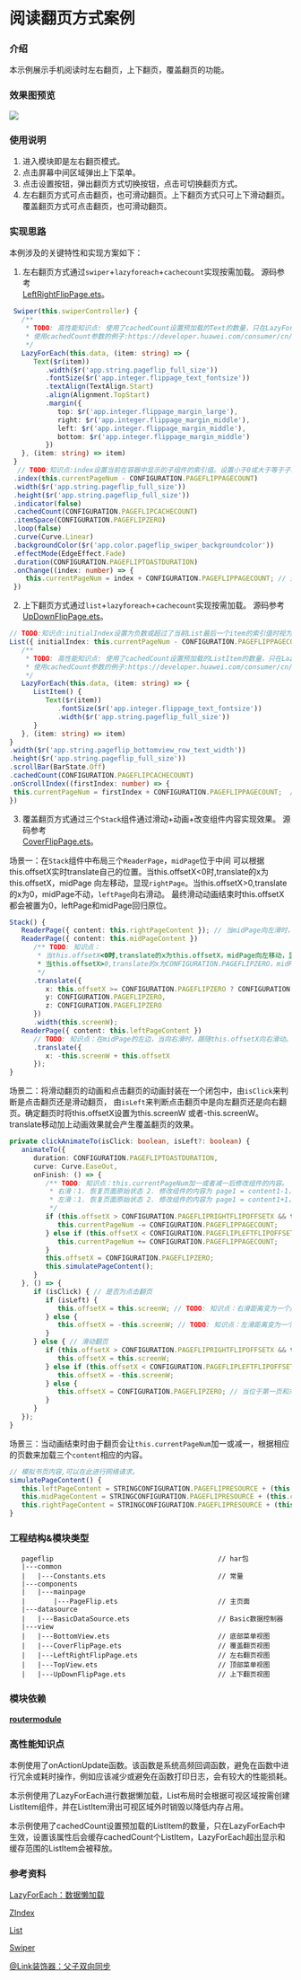 # 阅读翻页方式案例

### 介绍

本示例展示手机阅读时左右翻页，上下翻页，覆盖翻页的功能。

### 效果图预览

![](../../product/entry/src/main/resources/base/media/page_flip.gif)

### 使用说明

1. 进入模块即是左右翻页模式。
2. 点击屏幕中间区域弹出上下菜单。
3. 点击设置按钮，弹出翻页方式切换按钮，点击可切换翻页方式。
4. 左右翻页方式可点击翻页，也可滑动翻页。上下翻页方式只可上下滑动翻页。覆盖翻页方式可点击翻页，也可滑动翻页。

### 实现思路

本例涉及的关键特性和实现方案如下：

1. 左右翻页方式通过`swiper`+`lazyforeach`+`cachecount`实现按需加载。
   源码参考<br>[LeftRightFlipPage.ets](./src/main/ets/view/LeftRightFlipPage.ets)。

```typescript
 Swiper(this.swiperController) { 
   /**
    * TODO: 高性能知识点: 使用了cachedCount设置预加载的Text的数量，只在LazyForEach中生效，设置该属性后会缓存cachedCount个Text，LazyForEach超出显示和缓存范围的Text会被释放。
    * 使用cachedCount参数的例子:https://developer.huawei.com/consumer/cn/doc/harmonyos-guides-V2/ui-ts-performance-improvement-recommendation-0000001477981001-V2
    */
   LazyForEach(this.data, (item: string) => {
      Text($r(item))
         .width($r('app.string.pageflip_full_size'))
         .fontSize($r('app.integer.flippage_text_fontsize'))
         .textAlign(TextAlign.Start)
         .align(Alignment.TopStart)
         .margin({
            top: $r('app.integer.flippage_margin_large'),
            right: $r('app.integer.flippage_margin_middle'),
            left: $r('app.integer.flippage_margin_middle'),
            bottom: $r('app.integer.flippage_margin_middle')
         })
   }, (item: string) => item)
 }
  // TODO:知识点:index设置当前在容器中显示的子组件的索引值。设置小于0或大于等于子组件数量时，按照默认值0处理。
 .index(this.currentPageNum - CONFIGURATION.PAGEFLIPPAGECOUNT)
 .width($r('app.string.pageflip_full_size'))
 .height($r('app.string.pageflip_full_size'))
 .indicator(false)
 .cachedCount(CONFIGURATION.PAGEFLIPCACHECOUNT)
 .itemSpace(CONFIGURATION.PAGEFLIPZERO)
 .loop(false)
 .curve(Curve.Linear)
 .backgroundColor($r('app.color.pageflip_swiper_backgroundcolor'))
 .effectMode(EdgeEffect.Fade)
 .duration(CONFIGURATION.PAGEFLIPTOASTDURATION)
 .onChange((index: number) => {
    this.currentPageNum = index + CONFIGURATION.PAGEFLIPPAGECOUNT; // 通过onChange监听当前处于第几页。
 })
```

2. 上下翻页方式通过`list`+`lazyforeach`+`cachecount`实现按需加载。
   源码参考<br>[UpDownFlipPage.ets](./src/main/ets/view/UpDownFlipPage.ets)。

```typescript
// TODO:知识点:initialIndex设置为负数或超过了当前List最后一个item的索引值时视为无效取值，无效取值按默认值0显示。
List({ initialIndex: this.currentPageNum - CONFIGURATION.PAGEFLIPPAGECOUNT }) {
   /**
    * TODO: 高性能知识点: 使用了cachedCount设置预加载的ListItem的数量，只在LazyForEach中生效，设置该属性后会缓存cachedCount个ListItem，LazyForEach超出显示和缓存范围的ListItem会被释放。
    * 使用cachedCount参数的例子:https://developer.huawei.com/consumer/cn/doc/harmonyos-guides-V2/ui-ts-performance-improvement-recommendation-0000001477981001-V2
    */
   LazyForEach(this.data, (item: string) => {
      ListItem() {
         Text($r(item))
            .fontSize($r('app.integer.flippage_text_fontsize'))
            .width($r('app.string.pageflip_full_size'))
      }
   }, (item: string) => item)
}
.width($r('app.string.pageflip_bottomview_row_text_width'))
.height($r('app.string.pageflip_full_size'))
.scrollBar(BarState.Off)
.cachedCount(CONFIGURATION.PAGEFLIPCACHECOUNT)
.onScrollIndex((firstIndex: number) => {
 this.currentPageNum = firstIndex + CONFIGURATION.PAGEFLIPPAGECOUNT;  // 通过onScrollIndex监听当前处于第几页。
})
```

3. 覆盖翻页方式通过三个`Stack`组件通过滑动+动画+改变组件内容实现效果。
   源码参考<br>[CoverFlipPage.ets](./src/main/ets/view/CoverFlipPage.ets)。

场景一：在`Stack`组件中布局三个`ReaderPage`，`midPage`位于中间
可以根据this.offsetX实时translate自己的位置。当this.offsetX<0时,translate的x为this.offsetX，midPage
向左移动，显现`rightPage`。当this.offsetX>0,translate的x为0，midPage不动，`leftPage`向右滑动。
最终滑动动画结束时this.offsetX都会被置为0，leftPage和midPage回归原位。
```typescript
Stack() {
   ReaderPage({ content: this.rightPageContent }); // 当midPage向左滑时，rightPage开始显现。
   ReaderPage({ content: this.midPageContent })
      /** TODO: 知识点：
       * 当this.offsetX<0时,translate的x为this.offsetX，midPage向左移动，显现rightPage。
       * 当this.offsetX>0,translate的x为CONFIGURATION.PAGEFLIPZERO，midPage不动，leftPage向右滑动。
       */
      .translate({
         x: this.offsetX >= CONFIGURATION.PAGEFLIPZERO ? CONFIGURATION.PAGEFLIPZERO : this.offsetX,
         y: CONFIGURATION.PAGEFLIPZERO,
         z: CONFIGURATION.PAGEFLIPZERO
      })
      .width(this.screenW);
   ReaderPage({ content: this.leftPageContent }) 
      // TODO: 知识点：在midPage的左边，当向右滑时，跟随this.offsetX向右滑动。
      .translate({
         x: -this.screenW + this.offsetX
      });
}
```
场景二：将滑动翻页的动画和点击翻页的动画封装在一个闭包中，由`isClick`来判断是点击翻页还是滑动翻页，
由`isLeft`来判断点击翻页中是向左翻页还是向右翻页。确定翻页时将this.offsetX设置为this.screenW
或者-this.screenW。translate移动加上动画效果就会产生覆盖翻页的效果。
```typescript
private clickAnimateTo(isClick: boolean, isLeft?: boolean) {
   animateTo({
      duration: CONFIGURATION.PAGEFLIPTOASTDURATION,
      curve: Curve.EaseOut,
      onFinish: () => {
         /** TODO: 知识点：this.currentPageNum加一或者减一后修改组件的内容。
          * 右滑：1. 恢复页面原始状态 2. 修改组件的内容为 page1 = content1-1， page2 = content2-1，page3 = content3-1
          * 左滑：1. 恢复页面原始状态 2. 修改组件的内容为 page1 = content1+1， page2 = content2+1，page3 = content3+1
          */
         if (this.offsetX > CONFIGURATION.PAGEFLIPRIGHTFLIPOFFSETX && this.currentPageNum !== CONFIGURATION.PAGEFLIPPAGESTART) {
            this.currentPageNum -= CONFIGURATION.PAGEFLIPPAGECOUNT;
         } else if (this.offsetX < CONFIGURATION.PAGEFLIPLEFTFLIPOFFSETX && this.currentPageNum !== CONFIGURATION.PAGEFLIPPAGEEND) {
            this.currentPageNum += CONFIGURATION.PAGEFLIPPAGECOUNT;
         }
         this.offsetX = CONFIGURATION.PAGEFLIPZERO;
         this.simulatePageContent();
      }
   }, () => {
      if (isClick) { // 是否为点击翻页
         if (isLeft) {
            this.offsetX = this.screenW; // TODO: 知识点：右滑距离变为一个屏幕宽度，ReaderPage就会向右移动一个屏幕宽度，加上动画，形成了覆盖翻页的效果。
         } else {
            this.offsetX = -this.screenW; // TODO: 知识点：左滑距离变为一个屏幕宽度，ReaderPage就会向左移动一个屏幕宽度，加上动画，形成了覆盖翻页的效果。
         }
      } else { // 滑动翻页
         if (this.offsetX > CONFIGURATION.PAGEFLIPRIGHTFLIPOFFSETX && this.currentPageNum !== CONFIGURATION.PAGEFLIPPAGESTART) {
            this.offsetX = this.screenW;
         } else if (this.offsetX < CONFIGURATION.PAGEFLIPLEFTFLIPOFFSETX && this.currentPageNum !== CONFIGURATION.PAGEFLIPPAGEEND) {
            this.offsetX = -this.screenW;
         } else {
            this.offsetX = CONFIGURATION.PAGEFLIPZERO; // 当位于第一页和末尾页，移动距离设为0，无法翻页。
         }
      }
   });
}
```     
场景三：当动画结束时由于翻页会让`this.currentPageNum`加一或减一，根据相应的页数来加载三个`content`相应的内容。
```typescript
// 模拟书页内容,可以在此进行网络请求。
simulatePageContent() {
   this.leftPageContent = STRINGCONFIGURATION.PAGEFLIPRESOURCE + (this.currentPageNum - CONFIGURATION.PAGEFLIPPAGECOUNT).toString();
   this.midPageContent = STRINGCONFIGURATION.PAGEFLIPRESOURCE + (this.currentPageNum).toString();
   this.rightPageContent = STRINGCONFIGURATION.PAGEFLIPRESOURCE + (this.currentPageNum + CONFIGURATION.PAGEFLIPPAGECOUNT).toString();
}
```

### 工程结构&模块类型

```
   pageflip                                         // har包
   |---common
   |   |---Constants.ets                            // 常量 
   |---components
   |   |---mainpage                                 
   |       |---PageFlip.ets                         // 主页面
   |---datasource
   |   |---BasicDataSource.ets                      // Basic数据控制器
   |---view
   |   |---BottomView.ets                           // 底部菜单视图
   |   |---CoverFlipPage.ets                        // 覆盖翻页视图
   |   |---LeftRightFlipPage.ets                    // 左右翻页视图
   |   |---TopView.ets                              // 顶部菜单视图
   |   |---UpDownFlipPage.ets                       // 上下翻页视图
```

### 模块依赖

[**routermodule**](../routermodule)

### 高性能知识点

本例使用了onActionUpdate函数。该函数是系统高频回调函数，避免在函数中进行冗余或耗时操作，例如应该减少或避免在函数打印日志，会有较大的性能损耗。

本示例使用了LazyForEach进行数据懒加载，List布局时会根据可视区域按需创建ListItem组件，并在ListItem滑出可视区域外时销毁以降低内存占用。

本示例使用了cachedCount设置预加载的ListItem的数量，只在LazyForEach中生效，设置该属性后会缓存cachedCount个ListItem，LazyForEach超出显示和缓存范围的ListItem会被释放。

### 参考资料

[LazyForEach：数据懒加载](https://developer.huawei.com/consumer/cn/doc/harmonyos-guides/arkts-rendering-control-lazyforeach-0000001820879609)

[ZIndex](https://developer.huawei.com/consumer/cn/doc/harmonyos-references/ts-universal-attributes-z-order-0000001820880821)

[List](https://developer.huawei.com/consumer/cn/doc/harmonyos-references/ts-container-list-0000001774121286)

[Swiper](https://developer.huawei.com/consumer/cn/doc/harmonyos-references/ts-container-swiper-0000001774121298)

[@Link装饰器：父子双向同步](https://developer.huawei.com/consumer/cn/doc/harmonyos-guides/arkts-link-0000001820999565#ZH-CN_TOPIC_0000001820999565__%E7%AE%80%E5%8D%95%E7%B1%BB%E5%9E%8B%E5%92%8C%E7%B1%BB%E5%AF%B9%E8%B1%A1%E7%B1%BB%E5%9E%8B%E7%9A%84link)



